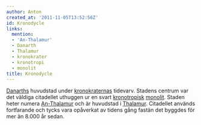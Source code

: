 ```yaml
---
author: Anton
created_at: '2011-11-05T13:52:56Z'
id: Kronodycle
links:
  mention:
  - 'An-Thalamur'
  - Danarth
  - Thalamur
  - kronokrater
  - kronotropi
  - monolit
title: Kronodycle
---
```


[Danarths] huvudstad under [kronokraternas] tidevarv. Stadens centrum var det väldiga citadellet
uthuggen ur en svart [kronotropisk][] [monolit]. Staden heter numera [An-Thalamur] och är huvudstad
i [Thalamur]. Citadellet används fortfarande och tycks vara opåverkat av tidens gång fastän det
byggdes för mer än 8.000 år sedan.

  [Danarths]: Danarth
  [kronokraternas]: kronokrater
  [kronotropisk]: kronotropi
  [monolit]: monolit
  [An-Thalamur]: An-Thalamur
  [Thalamur]: Thalamur
